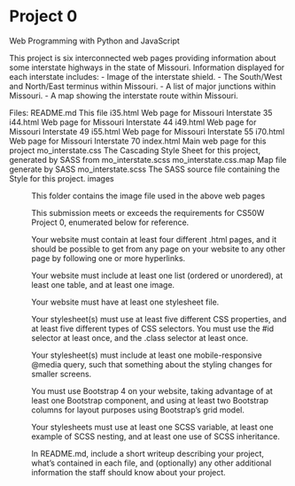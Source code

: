 # Project 0

Web Programming with Python and JavaScript

This project is six interconnected web pages providing information about some interstate highways in the state of Missouri.  Information displayed for each interstate includes:
    - Image of the interstate shield.
    - The South/West and North/East terminus within Missouri.
    - A list of major junctions within Missouri.
    - A map showing the interstate route within Missouri.

Files:
    README.md                   This file
    i35.html                    Web page for Missouri Interstate 35
    i44.html                    Web page for Missouri Interstate 44
    i49.html                    Web page for Missouri Interstate 49
    i55.html                    Web page for Missouri Interstate 55
    i70.html                    Web page for Missouri Interstate 70
    index.html                  Main web page for this project
    mo_interstate.css           The Cascading Style Sheet for this project, generated by SASS from mo_interstate.scss
    mo_interstate.css.map       Map file generate by SASS
    mo_interstate.scss          The SASS source file containing the Style for this project.
    images <dir>                This folder contains the image file used in the above web pages

This submission meets or exceeds the requirements for CS50W Project 0, enumerated below for reference.

Your website must contain at least four different .html pages, and it should be possible to get from any page on your website to any other page by following one or more hyperlinks.

Your website must include at least one list (ordered or unordered), at least one table, and at least one image.

Your website must have at least one stylesheet file.

Your stylesheet(s) must use at least five different CSS properties, and at least five different types of CSS selectors. You must use the #id selector at least once, and the .class selector at least once.

Your stylesheet(s) must include at least one mobile-responsive @media query, such that something about the styling changes for smaller screens.

You must use Bootstrap 4 on your website, taking advantage of at least one Bootstrap component, and using at least two Bootstrap columns for layout purposes using Bootstrap’s grid model.

Your stylesheets must use at least one SCSS variable, at least one example of SCSS nesting, and at least one use of SCSS inheritance.

In README.md, include a short writeup describing your project, what’s contained in each file, and (optionally) any other additional information the staff should know about your project.

